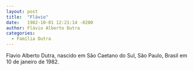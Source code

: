 ```yaml
---
layout: post
title:  "Flávio"
date:   1982-10-01 12:21:14 -0200
author: Flávio Alberto Dutra
categories:
  - Família Dutra
---
```


Flavio Alberto Dutra, nascido em São Caetano do Sul, São Paulo, Brasil em 10 de janeiro de 1982.